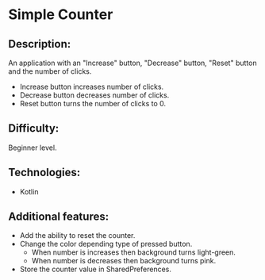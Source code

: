 # Simple Counter

## Description: 
An application with an "Increase" button, "Decrease" button, "Reset" button and the number of clicks.
* Increase button increases number of clicks.
* Decrease button decreases number of clicks.
* Reset button turns the number of clicks to 0.
## Difficulty: 
Beginner level.
## Technologies: 
* Kotlin
## Additional features: 
  * Add the ability to reset the counter.
  * Change the color depending type of pressed button.
    * When number is increases then background turns light-green. 
    * When number is decreases then background turns pink.
  * Store the counter value in SharedPreferences.
